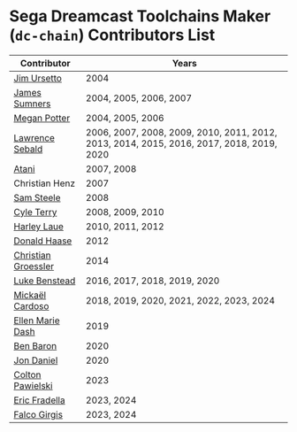 # Sega Dreamcast Toolchains Maker (`dc-chain`) Contributors List

| Contributor | Years |
|-------------|-------|
| [Jim Ursetto](http://ursetto.com/) | 2004 |
| [James Sumners](http://stalin.thegypsy.com/) | 2004, 2005, 2006, 2007 |
| [Megan Potter](http://github.com/kayateia) | 2004, 2005, 2006 |
| [Lawrence Sebald](https://sylverant.net/) | 2006, 2007, 2008, 2009, 2010, 2011, 2012, 2013, 2014, 2015, 2016, 2017, 2018, 2019, 2020 |
| [Atani](https://sourceforge.net/u/atani/profile/) | 2007, 2008 |
| Christian Henz | 2007 |
| [Sam Steele](https://twitter.com/c99koder) | 2008 |
| [Cyle Terry](https://sites.google.com/site/cyleterry/) | 2008, 2009, 2010 |
| [Harley Laue](https://github.com/losinggeneration) | 2010, 2011, 2012 |
| [Donald Haase](https://github.com/QuzarDC) | 2012 |
| [Christian Groessler](https://github.com/groessler) | 2014 |
| [Luke Benstead](https://simulant.dev/) | 2016, 2017, 2018, 2019, 2020 |
| [Mickaël Cardoso](http://sizious.com/) | 2018, 2019, 2020, 2021, 2022, 2023, 2024 |
| [Ellen Marie Dash](https://gitlab.com/duckinator) | 2019 |
| [Ben Baron](https://github.com/einsteinx2) | 2020 |
| [Jon Daniel](https://github.com/jopadan) | 2020 |
| [Colton Pawielski](https://github.com/cepawiel) | 2023 |
| [Eric Fradella](https://github.com/darcagn) | 2023, 2024 |
| [Falco Girgis](https://github.com/gyrovorbis) | 2023, 2024 |
